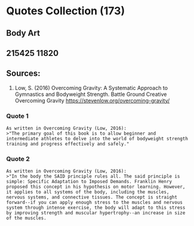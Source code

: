 # Quotes Collection (173)

## Body Art
## 215425 11820

## Sources:

1. Low, S. (2016) Overcoming Gravity: A Systematic Approach to 
	Gymnastics and Bodyweight Strength. Battle Ground Creative
	Overcoming Gravity https://stevenlow.org/overcoming-gravity/

### Quote 1

	As written in Overcoming Gravity (Low, 2016):
	>"The primary goal of this book is to allow beginner and 
	intermediate athletes to delve into the world of bodyweight strength
	training and progress effectively and safely."
	
### Quote 2

	As written in Overcoming Gravity (Low, 2016):
	>"In the body the SAID principle rules all. The said principle is 
	simple: Specific Adaptation to Imposed Demands. Franklin Henry 
	proposed this concept in his hypothesis on motor learning. However,
	it applies to all systems of the body, including the muscles, 
	nervous systems, and connective tissues. The concept is straight 
	forward--if you can apply enough stress to the muscles and nervous
	system through intense exercise, the body will adapt to this stress
	by improving strength and muscular hypertrophy--an increase in size
	of the muscles.

